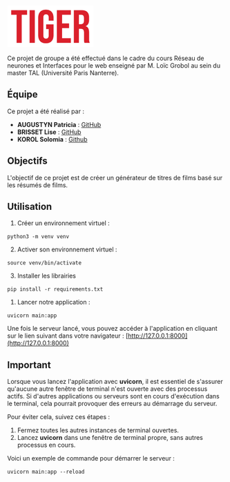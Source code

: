 <img src="./assets/img/tiger.png" alt="Logo du projet" width="200"/>


Ce projet de groupe a été effectué dans le cadre du cours Réseau de neurones et Interfaces pour le web enseigné par M. Loïc Grobol au sein du master TAL (Université Paris Nanterre).

## Équipe

Ce projet a été réalisé par :
- **AUGUSTYN Patricia** : [GitHub](https://github.com/PatriciaAugustyn)
- **BRISSET Lise** : [GitHub](https://github.com/Lise-Brisset)
- **KOROL Solomia** : [Github](https://github.com/Elesionore)

## Objectifs

L'objectif de ce projet est de créer un générateur de titres de films basé sur les résumés de films.

## Utilisation

1. Créer un environnement virtuel : 
```
python3 -m venv venv
```

2. Activer son environnement virtuel :
```
source venv/bin/activate
```
3. Installer les librairies
``` 
pip install -r requirements.txt
```

1. Lancer notre application :
```
uvicorn main:app
```

Une fois le serveur lancé, vous pouvez accéder à l'application en cliquant sur le lien suivant dans votre navigateur : [http://127.0.0.1:8000](http://127.0.0.1:8000)

## Important

Lorsque vous lancez l'application avec **uvicorn**, il est essentiel de s'assurer qu'aucune autre fenêtre de terminal n'est ouverte avec des processus actifs. Si d'autres applications ou serveurs sont en cours d'exécution dans le terminal, cela pourrait provoquer des erreurs au démarrage du serveur.

Pour éviter cela, suivez ces étapes :
1. Fermez toutes les autres instances de terminal ouvertes.
2. Lancez **uvicorn** dans une fenêtre de terminal propre, sans autres processus en cours.

Voici un exemple de commande pour démarrer le serveur :
```
uvicorn main:app --reload
```